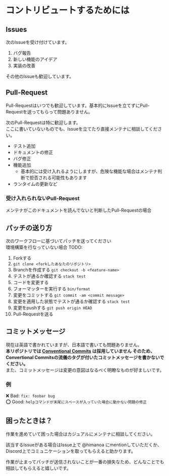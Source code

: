 # コントリビュートするためには

## Issues

次のIssueを受け付けています。

1. バグ報告
1. 新しい機能のアイデア
1. 実装の改善

その他のIssueも歓迎しています。

## Pull-Request

Pull-Requestはいつでも歓迎しています。基本的にIssueを立てずにPull-Requestを送ってもらって問題ありません。

次のPull-Requestは特に歓迎します。  
ここに書いていないものでも、Issueを立てたり直接メンテナに相談してください。  

- テスト追加
- ドキュメントの修正
- バグ修正
- 機能追加
  - 基本的には受け入れるようにしますが、危険な機能な場合はメンテナ判断で拒否される可能性もあります
- ランタイムの更新など


### 受け入れられないPull-Request

メンテナがこのドキュメントを読んでないと判断したPull-Requestの場合

## パッチの送り方

次のワークフローに基づいてパッチを送ってください  
環境構築を行なっていない場合 TODO: 

1. Forkする
1. `git clone <forkしたあなたのリポジトリ>`
1. Branchを作成する `git checkout -b <feature-name>`
1. テストが通るか確認する `stack test`
1. コードを変更する
1. フォーマッターを実行する `bin/format`
1. 変更をコミットする `git commit -am <commit message>`
1. 変更を適用した状態でテストが通るか確認する `stack test`
1. 変更をpushする `git push origin HEAD`
1. Pull-Requestを送る

## コミットメッセージ

現在は英語で書かれていますが、日本語で書いても問題ありません。  
**本リポジトリでは [Conventional Commits](https://www.conventionalcommits.org/en/v1.0.0/) は採用していません そのため、Convertional Commitsの流儀のタグが付いたコミットメッセージを書かないでください。**  
また、コミットメッセージは変更の意図はなるべく明瞭なものが好ましいです。

### 例

:x: Bad: `fix: foobar bug`  
:o: Good: `helpコマンドが末尾にスペースが入っていた場合に動かない問題の修正`

## 困ったときは？

作業を進めていて困った場合はカジュアルにメンテナに相談してください。

該当するIssueがある場合はIssue上で @himanoa にmentionしていただくか、Discord上でコミュニケーションを取ってもらえると助かります。

作業が止まってパッチが送信されないことが一番の損失なため、どんなことでも相談してもらえると嬉しいです。
